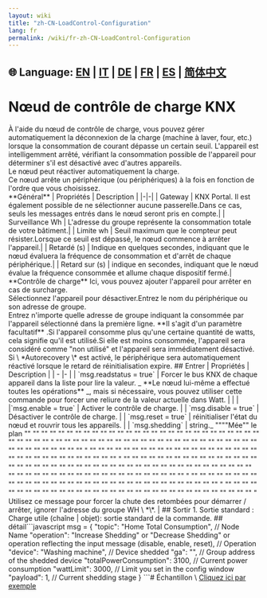 ```yaml
---
layout: wiki
title: "zh-CN-LoadControl-Configuration"
lang: fr
permalink: /wiki/fr-zh-CN-LoadControl-Configuration
---
```

🌐 Language: [EN](https://supergiovane.github.io/node-red-contrib-knx-ultimate/wiki/LoadControl-Configuration) | [IT](https://supergiovane.github.io/node-red-contrib-knx-ultimate/wiki/it-LoadControl-Configuration) | [DE](https://supergiovane.github.io/node-red-contrib-knx-ultimate/wiki/de-LoadControl-Configuration) | [FR](https://supergiovane.github.io/node-red-contrib-knx-ultimate/wiki/fr-LoadControl-Configuration) | [ES](https://supergiovane.github.io/node-red-contrib-knx-ultimate/wiki/es-LoadControl-Configuration) | [简体中文](https://supergiovane.github.io/node-red-contrib-knx-ultimate/wiki/zh-CN-LoadControl-Configuration)
---
# Nœud de contrôle de charge KNX
<p> À l'aide du nœud de contrôle de charge, vous pouvez gérer automatiquement la déconnexion de la charge (machine à laver, four, etc.) lorsque la consommation de courant dépasse un certain seuil.
L'appareil est intelligemment arrêté, vérifiant la consommation possible de l'appareil pour déterminer s'il est désactivé avec d'autres appareils.<br/>
Le nœud peut réactiver automatiquement la charge.<br/>
Ce nœud arrête un périphérique (ou périphériques) à la fois en fonction de l'ordre que vous choisissez.<br/>
**Général**
| Propriétés | Description |
|-|-|
| Gateway | KNX Portal. Il est également possible de ne sélectionner aucune passerelle.Dans ce cas, seuls les messages entrés dans le nœud seront pris en compte.|
| Surveillance Wh | L'adresse du groupe représente la consommation totale de votre bâtiment.|
| Limite wh | Seuil maximum que le compteur peut résister.Lorsque ce seuil est dépassé, le nœud commence à arrêter l'appareil.|
| Retardé (s) | Indique en quelques secondes, indiquant que le nœud évaluera la fréquence de consommation et d'arrêt de chaque périphérique.|
| Retard sur (s) | indique en secondes, indiquant que le nœud évalue la fréquence consommée et allume chaque dispositif fermé.|
<br/>
**Contrôle de charge**
Ici, vous pouvez ajouter l'appareil pour arrêter en cas de surcharge.<br/>
Sélectionnez l'appareil pour désactiver.Entrez le nom du périphérique ou son adresse de groupe.<br/>
Entrez n'importe quelle adresse de groupe indiquant la consommée par l'appareil sélectionné dans la première ligne. **Il s'agit d'un paramètre facultatif** .Si l'appareil consomme plus qu'une certaine quantité de watts, cela signifie qu'il est utilisé.Si elle est moins consommée, l'appareil sera considéré comme "non utilisé" et l'appareil sera immédiatement désactivé.<br/>
Si \ *Autorecovery \* est activé, le périphérique sera automatiquement réactivé lorsque le retard de réinitialisation expire.
## Entrer
| Propriétés | Description |
| - |- |
| `msg.readstatus = true` | Forcer le bus KNX de chaque appareil dans la liste pour lire la valeur. _ **Le nœud lui-même a effectué toutes les opérations** _, mais si nécessaire, vous pouvez utiliser cette commande pour forcer une reliure de la valeur actuelle dans Watt. | | |
|`msg.enable = true` | Activer le contrôle de charge. |
| `msg.disable = true` | Désactiver le contrôle de charge. |
| `msg.reset = true` | réinitialiser l'état du nœud et rouvrir tous les appareils. |
| `msg.shedding` | string._ """"Mée"" le plan "" "" "" "" "" "" "" "" "" "" "" "" "" "" "" "" "" "" "" "" "" "" "" "" "" "" "" "" "" "" "" "" "" " "" "" "" "" "" "" "" "" "" "" "" "" "" "" "" "" "" "" "" "" "" "" "" "" "" "" "" "" "" "" "" "" "" " "" "" "" "" "" "" "" "" "" "" "" "" "" "" "" "" "" "" "" "" "" "" "" "" "" "" "" "" "" "" "" "" "" " "" "" "" "" "" "" "" "" "" "" "" "" "" "" "" "" "" "" "" "" "" "" "" "" "" "" "" "" "" "" "" "" "" "" "" "" "" "" "" "" "" "" "" "" "" "" "" "" "" "" "" "" "" "" "" "" "" "" "" "" "" "" "" "" "" "" " "" "" "" "" "" "" "" "" "" "" "" "" "" "" "" "" "" "" "" "" "" "" "" "" "" "" "" "" "" "" "" "" "" " "" "" "" "" "" "" "" "" "" "" "" "" "" "" "" "" "" "" "" "" "" "" "" "" "" "" "" "" "" "" "" "" "" " Utilisez ce message pour forcer la chute des retombées pour démarrer / arrêter, ignorer l'adresse du groupe WH \ *\*. |
## Sortir
1. Sortie standard
: Charge utile (chaîne | objet): sortie standard de la commande.
## détail```javascript
msg = {
  "topic": "Home Total Consumption", // Node Name
  "operation": "Increase Shedding" or "Decrease Shedding" or operation reflecting the input message (disable, enable, reset), // Operation
  "device": "Washing machine", // Device shedded
  "ga": "", // Group address of the shedded device
  "totalPowerConsumption": 3100, // Current power consumption
  "wattLimit": 3000, // Limit you set in the config window
  "payload": 1, // Current shedding stage
}
```# Échantillon
\ <a href = "/node-red-contrib-knx-ultimate/wiki/SampleLoadControl"> Cliquez ici par exemple </a>
<br/>
